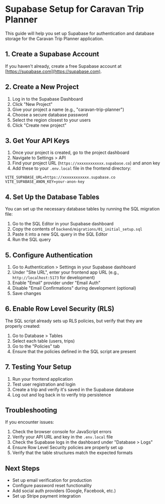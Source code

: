 # Supabase Setup for Caravan Trip Planner

This guide will help you set up Supabase for authentication and database storage for the Caravan Trip Planner application.

## 1. Create a Supabase Account

If you haven't already, create a free Supabase account at [https://supabase.com](https://supabase.com).

## 2. Create a New Project

1. Log in to the Supabase Dashboard
2. Click "New Project"
3. Give your project a name (e.g., "caravan-trip-planner")
4. Choose a secure database password
5. Select the region closest to your users
6. Click "Create new project"

## 3. Get Your API Keys

1. Once your project is created, go to the project dashboard
2. Navigate to Settings > API
3. Find your project URL (`https://xxxxxxxxxxxx.supabase.co`) and anon key
4. Add these to your `.env.local` file in the frontend directory:

```
VITE_SUPABASE_URL=https://xxxxxxxxxxxx.supabase.co
VITE_SUPABASE_ANON_KEY=your-anon-key
```

## 4. Set Up the Database Tables

You can set up the necessary database tables by running the SQL migration file:

1. Go to the SQL Editor in your Supabase dashboard
2. Copy the contents of `backend/migrations/01_initial_setup.sql`
3. Paste it into a new SQL query in the SQL Editor
4. Run the SQL query

## 5. Configure Authentication

1. Go to Authentication > Settings in your Supabase dashboard
2. Under "Site URL", enter your frontend app URL (e.g., `http://localhost:5173` for development)
3. Enable "Email" provider under "Email Auth"
4. Disable "Email Confirmations" during development (optional)
5. Save changes

## 6. Enable Row Level Security (RLS)

The SQL script already sets up RLS policies, but verify that they are properly created:

1. Go to Database > Tables
2. Select each table (users, trips)
3. Go to the "Policies" tab
4. Ensure that the policies defined in the SQL script are present

## 7. Testing Your Setup

1. Run your frontend application
2. Test user registration and login
3. Create a trip and verify it's saved in the Supabase database
4. Log out and log back in to verify trip persistence

## Troubleshooting

If you encounter issues:

1. Check the browser console for JavaScript errors
2. Verify your API URL and key in the `.env.local` file
3. Check the Supabase logs in the dashboard under "Database > Logs"
4. Ensure Row Level Security policies are properly set up
5. Verify that the table structures match the expected formats

## Next Steps

- Set up email verification for production
- Configure password reset functionality
- Add social auth providers (Google, Facebook, etc.)
- Set up Stripe payment integration
